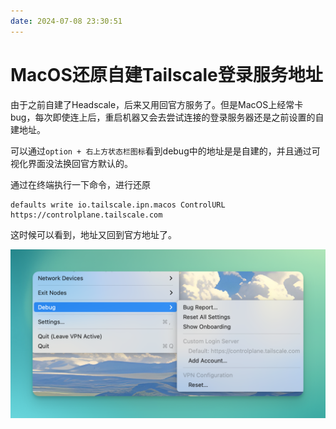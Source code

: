 ```yaml
---
date: 2024-07-08 23:30:51
---
```

# MacOS还原自建Tailscale登录服务地址

由于之前自建了Headscale，后来又用回官方服务了。但是MacOS上经常卡bug，每次即使连上后，重启机器又会去尝试连接的登录服务器还是之前设置的自建地址。

可以通过`option + 右上方状态栏图标`看到debug中的地址是是自建的，并且通过可视化界面没法换回官方默认的。

通过在终端执行一下命令，进行还原

```shell
defaults write io.tailscale.ipn.macos ControlURL https://controlplane.tailscale.com
```

这时候可以看到，地址又回到官方地址了。

![image-20240515221657506](assets/image-20240515221657506.png)

<gitalk/>